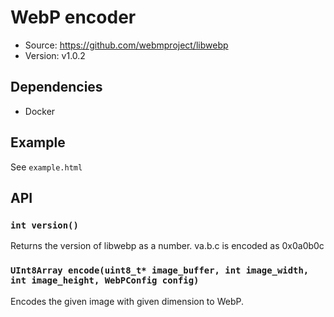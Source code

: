 # WebP encoder

- Source: <https://github.com/webmproject/libwebp>
- Version: v1.0.2

## Dependencies

- Docker

## Example

See `example.html`

## API

### `int version()`

Returns the version of libwebp as a number. va.b.c is encoded as 0x0a0b0c

### `UInt8Array encode(uint8_t* image_buffer, int image_width, int image_height, WebPConfig config)`

Encodes the given image with given dimension to WebP.
